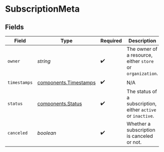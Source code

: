 # SubscriptionMeta


## Fields

| Field                                                          | Type                                                           | Required                                                       | Description                                                    | Example                                                        |
| -------------------------------------------------------------- | -------------------------------------------------------------- | -------------------------------------------------------------- | -------------------------------------------------------------- | -------------------------------------------------------------- |
| `owner`                                                        | *string*                                                       | :heavy_check_mark:                                             | The owner of a resource, either `store` or `organization`.     | store                                                          |
| `timestamps`                                                   | [components.Timestamps](../../models/components/timestamps.md) | :heavy_check_mark:                                             | N/A                                                            |                                                                |
| `status`                                                       | [components.Status](../../models/components/status.md)         | :heavy_check_mark:                                             | The status of a subscription, either `active` or `inactive`.   | active                                                         |
| `canceled`                                                     | *boolean*                                                      | :heavy_check_mark:                                             | Whether a subscription is canceled or not.                     | true                                                           |